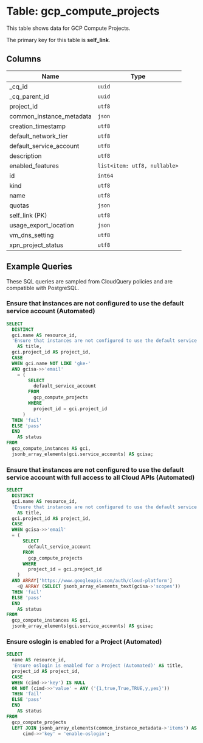 # Table: gcp_compute_projects

This table shows data for GCP Compute Projects.

The primary key for this table is **self_link**.

## Columns

| Name          | Type          |
| ------------- | ------------- |
|_cq_id|`uuid`|
|_cq_parent_id|`uuid`|
|project_id|`utf8`|
|common_instance_metadata|`json`|
|creation_timestamp|`utf8`|
|default_network_tier|`utf8`|
|default_service_account|`utf8`|
|description|`utf8`|
|enabled_features|`list<item: utf8, nullable>`|
|id|`int64`|
|kind|`utf8`|
|name|`utf8`|
|quotas|`json`|
|self_link (PK)|`utf8`|
|usage_export_location|`json`|
|vm_dns_setting|`utf8`|
|xpn_project_status|`utf8`|

## Example Queries

These SQL queries are sampled from CloudQuery policies and are compatible with PostgreSQL.

### Ensure that instances are not configured to use the default service account (Automated)

```sql
SELECT
  DISTINCT
  gci.name AS resource_id,
  'Ensure that instances are not configured to use the default service account (Automated)'
    AS title,
  gci.project_id AS project_id,
  CASE
  WHEN gci.name NOT LIKE 'gke-'
  AND gcisa->>'email'
    = (
        SELECT
          default_service_account
        FROM
          gcp_compute_projects
        WHERE
          project_id = gci.project_id
      )
  THEN 'fail'
  ELSE 'pass'
  END
    AS status
FROM
  gcp_compute_instances AS gci,
  jsonb_array_elements(gci.service_accounts) AS gcisa;
```

### Ensure that instances are not configured to use the default service account with full access to all Cloud APIs (Automated)

```sql
SELECT
  DISTINCT
  gci.name AS resource_id,
  'Ensure that instances are not configured to use the default service account with full access to all Cloud APIs (Automated)'
    AS title,
  gci.project_id AS project_id,
  CASE
  WHEN gcisa->>'email'
  = (
      SELECT
        default_service_account
      FROM
        gcp_compute_projects
      WHERE
        project_id = gci.project_id
    )
  AND ARRAY['https://www.googleapis.com/auth/cloud-platform']
    <@ ARRAY (SELECT jsonb_array_elements_text(gcisa->'scopes'))
  THEN 'fail'
  ELSE 'pass'
  END
    AS status
FROM
  gcp_compute_instances AS gci,
  jsonb_array_elements(gci.service_accounts) AS gcisa;
```

### Ensure oslogin is enabled for a Project (Automated)

```sql
SELECT
  name AS resource_id,
  'Ensure oslogin is enabled for a Project (Automated)' AS title,
  project_id AS project_id,
  CASE
  WHEN (cimd->>'key') IS NULL
  OR NOT (cimd->>'value' = ANY ('{1,true,True,TRUE,y,yes}'))
  THEN 'fail'
  ELSE 'pass'
  END
    AS status
FROM
  gcp_compute_projects
  LEFT JOIN jsonb_array_elements(common_instance_metadata->'items') AS cimd ON
      cimd->>'key' = 'enable-oslogin';
```


